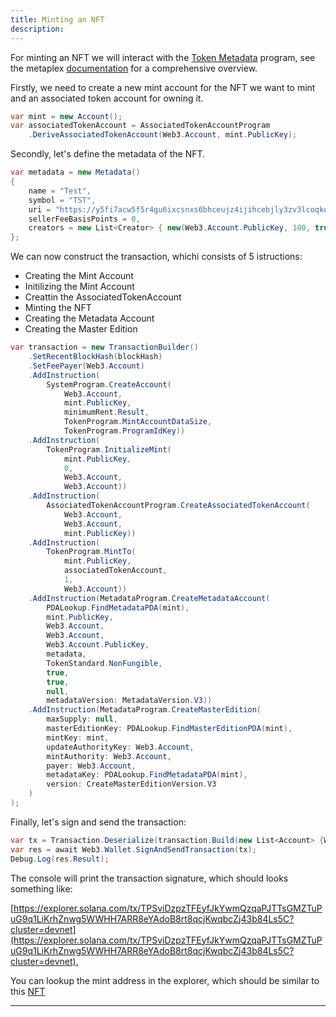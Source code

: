 ```yaml
---
title: Minting an NFT
description: 
---
```


For minting an NFT we will interact with the [Token Metadata](https://docs.metaplex.com/programs/token-metadata/) program, see the metaplex [documentation](https://docs.metaplex.com/) for a comprehensive overview.

Firstly, we need to create a new mint account for the NFT we want to mint and an associated token account for owning it.

```csharp
var mint = new Account();
var associatedTokenAccount = AssociatedTokenAccountProgram
    .DeriveAssociatedTokenAccount(Web3.Account, mint.PublicKey);
```

Secondly, let's define the metadata of the NFT.

```csharp
var metadata = new Metadata()
{ 
    name = "Test",
    symbol = "TST",
    uri = "https://y5fi7acw5f5r4gu6ixcsnxs6bhceujz4ijihcebjly3zv3lcoqkq.arweave.net/x0qPgFbpex4ankXFJt5eCcRKJzxCUHEQKV43mu1idBU",
    sellerFeeBasisPoints = 0,
    creators = new List<Creator> { new(Web3.Account.PublicKey, 100, true)}
};
```

We can now construct the transaction, whichi consists of 5 istructions: 
- Creating the Mint Account
- Initilizing the Mint Account
- Creattin the AssociatedTokenAccount
- Minting the NFT
- Creating the Metadata Account
- Creating the Master Edition

```csharp
var transaction = new TransactionBuilder()
    .SetRecentBlockHash(blockHash)
    .SetFeePayer(Web3.Account)
    .AddInstruction(
        SystemProgram.CreateAccount(
            Web3.Account,
            mint.PublicKey,
            minimumRent.Result,
            TokenProgram.MintAccountDataSize,
            TokenProgram.ProgramIdKey))
    .AddInstruction(
        TokenProgram.InitializeMint(
            mint.PublicKey,
            0,
            Web3.Account,
            Web3.Account))
    .AddInstruction(
        AssociatedTokenAccountProgram.CreateAssociatedTokenAccount(
            Web3.Account,
            Web3.Account,
            mint.PublicKey))
    .AddInstruction(
        TokenProgram.MintTo(
            mint.PublicKey,
            associatedTokenAccount,
            1,
            Web3.Account))
    .AddInstruction(MetadataProgram.CreateMetadataAccount(
        PDALookup.FindMetadataPDA(mint), 
        mint.PublicKey, 
        Web3.Account, 
        Web3.Account, 
        Web3.Account.PublicKey, 
        metadata,
        TokenStandard.NonFungible, 
        true, 
        true, 
        null,
        metadataVersion: MetadataVersion.V3))
    .AddInstruction(MetadataProgram.CreateMasterEdition(
        maxSupply: null,
        masterEditionKey: PDALookup.FindMasterEditionPDA(mint),
        mintKey: mint,
        updateAuthorityKey: Web3.Account,
        mintAuthority: Web3.Account,
        payer: Web3.Account,
        metadataKey: PDALookup.FindMetadataPDA(mint),
        version: CreateMasterEditionVersion.V3
    )
);
```

Finally, let's sign and send the transaction:

```csharp
var tx = Transaction.Deserialize(transaction.Build(new List<Account> {Web3.Account, mint}));
var res = await Web3.Wallet.SignAndSendTransaction(tx);
Debug.Log(res.Result);
```

The console will print the transaction signature, which should looks something like:

[https://explorer.solana.com/tx/TPSviDzpzTFEyfJkYwmQzqaPJTTsGMZTuPuG9q1LiKrhZnwg5WWHH7ARR8eYAdoB8rt8qcjKwqbcZj43b84Ls5C?cluster=devnet](https://explorer.solana.com/tx/TPSviDzpzTFEyfJkYwmQzqaPJTTsGMZTuPuG9q1LiKrhZnwg5WWHH7ARR8eYAdoB8rt8qcjKwqbcZj43b84Ls5C?cluster=devnet),

You can lookup the mint address in the explorer, which should be similar to this [NFT](https://explorer.solana.com/address/4X199VtLKVJUeLMXzwXzSsFgapVQcrYx9vnqxNDkH2Xa?cluster=devnet)

---

